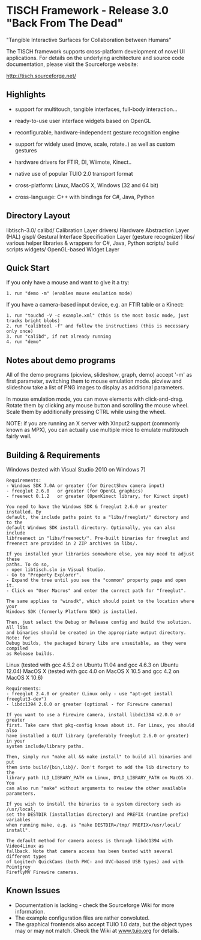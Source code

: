 TISCH Framework - Release 3.0 "Back From The Dead"
==================================================

"Tangible Interactive Surfaces for Collaboration between Humans"

The TISCH framework supports cross-platform development of novel UI
applications. For details on the underlying architecture and source 
code documentation, please visit the Sourceforge website:

http://tisch.sourceforge.net/


Highlights
----------

- support for multitouch, tangible interfaces, full-body interaction...
- ready-to-use user interface widgets based on OpenGL
- reconfigurable, hardware-independent gesture recognition engine
- support for widely used (move, scale, rotate..) as well as custom gestures

- hardware drivers for FTIR, DI, Wiimote, Kinect..
- native use of popular TUIO 2.0 transport format

- cross-platform: Linux, MacOS X, Windows (32 and 64 bit)
- cross-language: C++ with bindings for C#, Java, Python


Directory Layout
----------------

libtisch-3.0/
	calibd/      Calibration Layer
	drivers/     Hardware Abstraction Layer (HAL)
	gispl/       Gestural Interface Specification Layer (gesture recognizer)
	libs/        various helper libraries & wrappers for C#, Java, Python
	scripts/     build scripts
	widgets/     OpenGL-based Widget Layer


Quick Start
-----------

If you only have a mouse and want to give it a try:

	1. run "demo -m" (enables mouse emulation mode)

If you have a camera-based input device, e.g. an FTIR table or a Kinect:

	1. run "touchd -V -c example.xml" (this is the most basic mode, just tracks bright blobs)
	2. run "calibtool -f" and follow the instructions (this is necessary only once)
	3. run "calibd", if not already running
	4. run "demo"


Notes about demo programs
-------------------------

All of the demo programs (picview, slideshow, graph, demo) accept '-m' as first
parameter, switching them to mouse emulation mode. picview and slideshow take a
list of PNG images to display as additional parameters.

In mouse emulation mode, you can move elements with click-and-drag. Rotate them
by clicking any mouse button and scrolling the mouse wheel. Scale them by
additionally pressing CTRL while using the wheel.

NOTE: if you are running an X server with XInput2 support (commonly known as MPX),
you can actually use multiple mice to emulate multitouch fairly well.


Building & Requirements
-----------------------

Windows (tested with Visual Studio 2010 on Windows 7)

	Requirements:
	- Windows SDK 7.0A or greater (for DirectShow camera input)
	- freeglut 2.6.0   or greater (for OpenGL graphics)
	- freenect 0.1.2   or greater (OpenKinect library, for Kinect input)

	You need to have the Windows SDK & freeglut 2.6.0 or greater installed. By
	default, the include paths point to a "libs/freeglut/" directory and to the
	default Windows SDK install directory. Optionally, you can also include
	libfreenect in "libs/freenect/". Pre-built binaries for freeglut and
	freenect are provided in 2 ZIP archives in libs/.

	If you installed your libraries somewhere else, you may need to adjust these
	paths. To do so,
	- open libtisch.sln in Visual Studio. 
	- Go to "Property Explorer".
	- Expand the tree until	you see the "common" property page and open it.
	- Click on "User Macros" and enter the correct path for "freeglut".

	The same applies to "winsdk", which should point to the location where your
	Windows SDK (formerly Platform SDK) is installed.

	Then, just select the Debug or Release config and build the solution. All libs 
	and binaries should be created in the appropriate output directory. Note: for
	Debug builds, the packaged binary libs are unsuitable, as they were compiled
	as Release builds. 

Linux   (tested with gcc 4.5.2 on Ubuntu 11.04 and gcc 4.6.3 on Ubuntu 12.04)
MacOS X (tested with gcc 4.0 on MacOS X 10.5 and gcc 4.2 on MacOS X 10.6)

	Requirements:
	- freeglut 2.4.0 or greater (Linux only - use "apt-get install freeglut3-dev")
	- libdc1394 2.0.0 or greater (optional - for Firewire cameras)

	If you want to use a Firewire camera, install libdc1394 v2.0.0 or greater
	first. Take care that pkg-config knows about it. For Linux, you should also
	have installed a GLUT library (preferably freeglut 2.6.0 or greater) in your
	system include/library paths.

	Then, simply run "make all && make install" to build all binaries and put 
	them into build/{bin,lib}/. Don't forget to add the lib directory to the 
	library path (LD_LIBRARY_PATH on Linux, DYLD_LIBRARY_PATH on MacOS X). You 
	can also run "make" without arguments to review the other available parameters.

	If you wish to install the binaries to a system directory such as /usr/local,
	set the DESTDIR (installation directory) and PREFIX (runtime prefix) variables
	when running make, e.g. as "make DESTDIR=/tmp/ PREFIX=/usr/local/ install".

	The default method for camera access is through libdc1394 with Video4Linux as
	fallback. Note that camera access has been tested with several different types
	of Logitech QuickCams (both PWC- and UVC-based USB types) and with Pointgrey
	FireflyMV Firewire cameras.


Known Issues
------------

- Documentation is lacking - check the Sourceforge Wiki for more information.
- The example configuration files are rather convoluted.
- The graphical frontends also accept TUIO 1.0 data, but the object types may
  or may not match. Check the Wiki at www.tuio.org for details.

